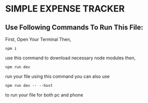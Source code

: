 # SIMPLE EXPENSE TRACKER
## Use Following Commands To Run This File:

First, Open Your Terminal
Then,
```
npm i
```
use this command to download necessary node modules
then,
```
npm run dev
```
run your file using this command
you can also use
```
npm run dev -- --host
```
to run your file for both pc and phone